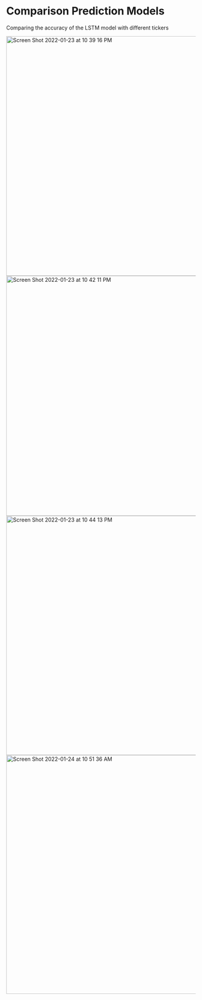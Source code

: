 # Comparison Prediction Models 
Comparing the accuracy of the LSTM model with different tickers

<img width="638" alt="Screen Shot 2022-01-23 at 10 39 16 PM" src="https://user-images.githubusercontent.com/54919031/150817609-d1c79b24-9a94-4bcc-a8a6-f87bda3e342c.png">
<img width="639" alt="Screen Shot 2022-01-23 at 10 42 11 PM" src="https://user-images.githubusercontent.com/54919031/150817631-86a74043-c8d5-4733-9900-9f40bbc7eeba.png">
<img width="637" alt="Screen Shot 2022-01-23 at 10 44 13 PM" src="https://user-images.githubusercontent.com/54919031/150817640-46c680d4-d026-483d-8717-3edf1da6e710.png">
<img width="636" alt="Screen Shot 2022-01-24 at 10 51 36 AM" src="https://user-images.githubusercontent.com/54919031/150817646-32953937-717d-4e7f-9220-cba8d5964179.png">

